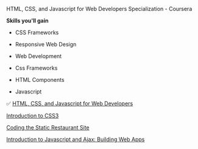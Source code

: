 HTML, CSS, and Javascript for Web Developers Specialization - Coursera

**Skills you'll gain**

* CSS Frameworks

* Responsive Web Design

* Web Development

* Css Frameworks

* HTML Components

* Javascript



✅ [HTML, CSS, and Javascript for Web Developers](https://www.coursera.org/learn/html-css-javascript-for-web-developers?specialization=html-css-javascript-for-web-developers)

[Introduction to CSS3](https://www.coursera.org/learn/introduction-to-css3-jhu?specialization=html-css-javascript-for-web-developers)

[Coding the Static Restaurant Site](https://www.coursera.org/learn/coding-the-static-restaurant-site-jhu?specialization=html-css-javascript-for-web-developers)

[Introduction to Javascript and Ajax: Building Web Apps](https://www.coursera.org/learn/introduction-to-javascript-and-ajax-building-web-apps-jhu?specialization=html-css-javascript-for-web-developers)
